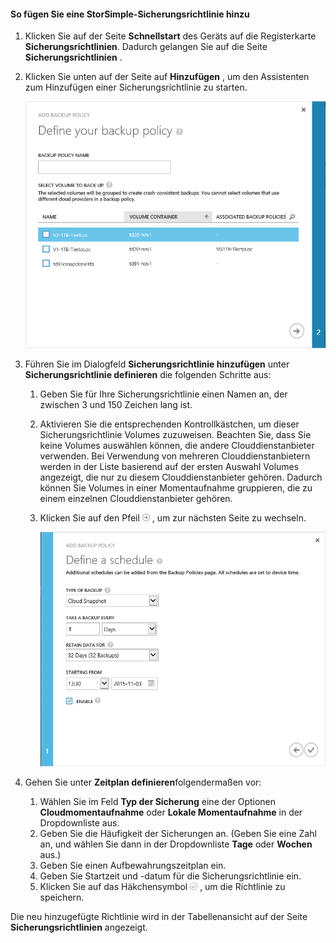<!--author=v-sharos last changed: 11/06/15-->

#### <a name="to-add-a-storsimple-backup-policy"></a>So fügen Sie eine StorSimple-Sicherungsrichtlinie hinzu
1. Klicken Sie auf der Seite **Schnellstart** des Geräts auf die Registerkarte **Sicherungsrichtlinien**. Dadurch gelangen Sie auf die Seite **Sicherungsrichtlinien** .
2. Klicken Sie unten auf der Seite auf **Hinzufügen** , um den Assistenten zum Hinzufügen einer Sicherungsrichtlinie zu starten.
   
    ![Hinzufügen einer Sicherungsrichtlinie 1](./media/storsimple-add-backup-policy-u2/AddBackupPolicy1.png)
3. Führen Sie im Dialogfeld **Sicherungsrichtlinie hinzufügen** unter **Sicherungsrichtlinie definieren** die folgenden Schritte aus:
   
   1. Geben Sie für Ihre Sicherungsrichtlinie einen Namen an, der zwischen 3 und 150 Zeichen lang ist.
   2. Aktivieren Sie die entsprechenden Kontrollkästchen, um dieser Sicherungsrichtlinie Volumes zuzuweisen. Beachten Sie, dass Sie keine Volumes auswählen können, die andere Clouddienstanbieter verwenden. Bei Verwendung von mehreren Clouddienstanbietern werden in der Liste basierend auf der ersten Auswahl Volumes angezeigt, die nur zu diesem Clouddienstanbieter gehören. Dadurch können Sie Volumes in einer Momentaufnahme gruppieren, die zu einem einzelnen Clouddienstanbieter gehören.
   3. Klicken Sie auf den Pfeil  ![Pfeilsymbol](./media/storsimple-add-backup-policy-u2/HCS_ArrowIcon-include.png) , um zur nächsten Seite zu wechseln.
      
      ![Hinzufügen einer Sicherungsrichtlinie 2](./media/storsimple-add-backup-policy-u2/AddBackupPolicy2.png)
4. Gehen Sie unter **Zeitplan definieren**folgendermaßen vor:
   
   1. Wählen Sie im Feld **Typ der Sicherung** eine der Optionen **Cloudmomentaufnahme** oder **Lokale Momentaufnahme** in der Dropdownliste aus.
   2. Geben Sie die Häufigkeit der Sicherungen an. (Geben Sie eine Zahl an, und wählen Sie dann in der Dropdownliste **Tage** oder **Wochen** aus.)
   3. Geben Sie einen Aufbewahrungszeitplan ein.
   4. Geben Sie Startzeit und -datum für die Sicherungsrichtlinie ein.  
   5. Klicken Sie auf das Häkchensymbol  ![Häkchensymbol](./media/storsimple-add-backup-policy-u2/HCS_CheckIcon-include.png) , um die Richtlinie zu speichern.

Die neu hinzugefügte Richtlinie wird in der Tabellenansicht auf der Seite **Sicherungsrichtlinien** angezeigt.



<!--HONumber=Nov16_HO3-->


